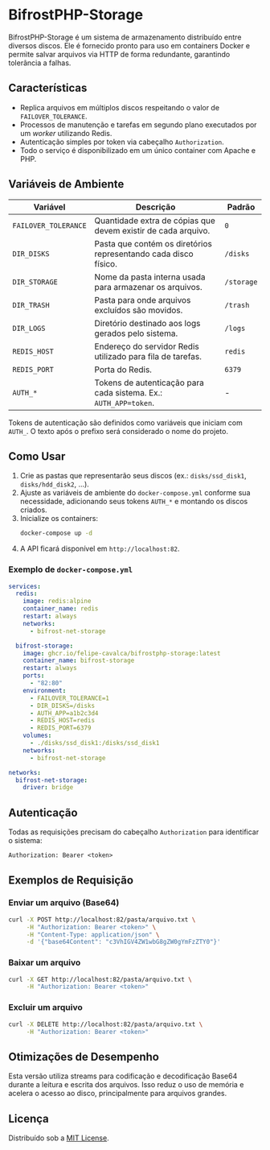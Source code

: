 # BifrostPHP-Storage

BifrostPHP-Storage é um sistema de armazenamento distribuído entre diversos discos. Ele é fornecido pronto para uso em containers Docker e permite salvar arquivos via HTTP de forma redundante, garantindo tolerância a falhas.

## Características

- Replica arquivos em múltiplos discos respeitando o valor de `FAILOVER_TOLERANCE`.
- Processos de manutenção e tarefas em segundo plano executados por um *worker* utilizando Redis.
- Autenticação simples por token via cabeçalho `Authorization`.
- Todo o serviço é disponibilizado em um único container com Apache e PHP.

## Variáveis de Ambiente

| Variável            | Descrição                                                      | Padrão         |
|---------------------|-----------------------------------------------------------------|---------------|
| `FAILOVER_TOLERANCE`| Quantidade extra de cópias que devem existir de cada arquivo.    | `0`           |
| `DIR_DISKS`         | Pasta que contém os diretórios representando cada disco físico. | `/disks`      |
| `DIR_STORAGE`       | Nome da pasta interna usada para armazenar os arquivos.         | `/storage`    |
| `DIR_TRASH`         | Pasta para onde arquivos excluídos são movidos.                   | `/trash`      |
| `DIR_LOGS`          | Diretório destinado aos logs gerados pelo sistema.              | `/logs`       |
| `REDIS_HOST`        | Endereço do servidor Redis utilizado para fila de tarefas.       | `redis`       |
| `REDIS_PORT`        | Porta do Redis.                                                  | `6379`        |
| `AUTH_*`            | Tokens de autenticação para cada sistema. Ex.: `AUTH_APP=token`. | -             |

Tokens de autenticação são definidos como variáveis que iniciam com `AUTH_`. O texto após o prefixo será considerado o nome do projeto.

## Como Usar

1. Crie as pastas que representarão seus discos (ex.: `disks/ssd_disk1`, `disks/hdd_disk2`, ...).
2. Ajuste as variáveis de ambiente do `docker-compose.yml` conforme sua necessidade, adicionando seus tokens `AUTH_*` e montando os discos criados.
3. Inicialize os containers:
   ```bash
   docker-compose up -d
   ```
4. A API ficará disponível em `http://localhost:82`.

### Exemplo de `docker-compose.yml`

```yaml
services:
  redis:
    image: redis:alpine
    container_name: redis
    restart: always
    networks:
      - bifrost-net-storage

  bifrost-storage:
    image: ghcr.io/felipe-cavalca/bifrostphp-storage:latest
    container_name: bifrost-storage
    restart: always
    ports:
      - "82:80"
    environment:
      - FAILOVER_TOLERANCE=1
      - DIR_DISKS=/disks
      - AUTH_APP=a1b2c3d4
      - REDIS_HOST=redis
      - REDIS_PORT=6379
    volumes:
      - ./disks/ssd_disk1:/disks/ssd_disk1
    networks:
      - bifrost-net-storage

networks:
  bifrost-net-storage:
    driver: bridge
```

## Autenticação

Todas as requisições precisam do cabeçalho `Authorization` para identificar o sistema:

```http
Authorization: Bearer <token>
```

## Exemplos de Requisição

### Enviar um arquivo (Base64)

```bash
curl -X POST http://localhost:82/pasta/arquivo.txt \
     -H "Authorization: Bearer <token>" \
     -H "Content-Type: application/json" \
     -d '{"base64Content": "c3VhIGV4ZW1wbG8gZW0gYmFzZTY0"}'
```

### Baixar um arquivo

```bash
curl -X GET http://localhost:82/pasta/arquivo.txt \
     -H "Authorization: Bearer <token>"
```

### Excluir um arquivo

```bash
curl -X DELETE http://localhost:82/pasta/arquivo.txt \
     -H "Authorization: Bearer <token>"
```

## Otimizações de Desempenho

Esta versão utiliza streams para codificação e decodificação Base64 durante a
leitura e escrita dos arquivos. Isso reduz o uso de memória e acelera o acesso
ao disco, principalmente para arquivos grandes.

## Licença

Distribuído sob a [MIT License](LICENSE).
